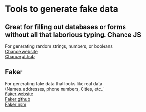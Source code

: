 Tools to generate fake data
===========================
Great for filling out databases or forms  
without all that laborious typing.
Chance JS
---------

For generating random strings, numbers, or booleans  
[Chance website](http://chancejs.com/)  
[Chance github](https://github.com/victorquinn/chancejs-cli)

Faker
-----
For generating fake data that looks like real data  
(Names, addresses, phone numbers, Cities, etc..)  
[Faker website](http://marak.com/faker.js/)  
[Faker github](https://github.com/marak/Faker.js/)  
[Faker npm](https://www.npmjs.com/package/Faker)
